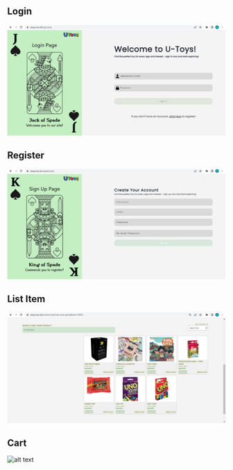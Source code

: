 ## Login
![alt text](https://github.com/VannWasHere/u-toys/blob/main/assets/Home.jpg)

## Register
![alt text](https://github.com/VannWasHere/u-toys/blob/main/assets/Register.jpg)

## List Item
![alt text](https://github.com/VannWasHere/u-toys/blob/main/assets/ListBarang.jpg)

## Cart
![alt text](https://github.com/VannWasHere/u-toys/blob/main/assets/cart.jpg)
